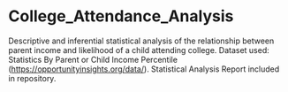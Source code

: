 # College_Attendance_Analysis

Descriptive and inferential statistical analysis of the relationship between parent income and likelihood of a child attending college.
Dataset used: Statistics By Parent or Child Income Percentile (https://opportunityinsights.org/data/).
Statistical Analysis Report included in repository.
